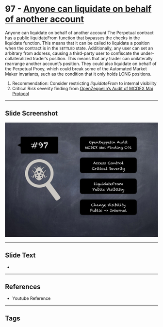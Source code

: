 
# 97 - [Anyone can liquidate on behalf of another account](./Anyone%20can%20liquidate%20on%20behalf%20of%20another%20account.md)

Anyone can liquidate on behalf of another account The Perpetual contract has a public liquidateFrom function that bypasses the checks in the liquidate function. This means that it can be called to liquidate a position when the contract is in the `SETTLED` state. Additionally, any user can set an arbitrary from address, causing a third-party user to confiscate the under-collateralized trader’s position. This means that any trader can unilaterally rearrange another account’s position. They could also liquidate on behalf of the Perpetual Proxy, which could break some of the Automated Market Maker invariants, such as the condition that it only holds LONG positions.


1.  Recommendation: Consider restricting _liquidateFrom_ to internal visibility
2.  Critical Risk severity finding from [OpenZeppelin’s Audit of MCDEX Mai Protocol](https://blog.openzeppelin.com/mcdex-mai-protocol-audit/)


___
## Slide Screenshot
![097.png](../../images/7.%20Audit%20Findings%20101/097.png)
___
## Slide Text
- 
___
## References
- Youtube Reference
___
## Tags
